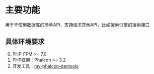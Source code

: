 # 主要功能

用于不使用数据库的简单API，支持请求其他API，比如搜索引擎的搜索接口

## 具体环境要求

0. PHP-FPM >= 7.0
1. PHP框架：Phalcon >= 3.2
2. 开发工具：[my-phalcon-devtools](https://github.com/yinxingping/my-phalcon-devtools)


